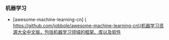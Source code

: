 ### 机器学习

* \[awesome-machine-learning-cn\] \(
  [https://github.com/jobbole/awesome-machine-learning-cn\)机器学习资源大全中文版，包括机器学习领域的框架、库以及软件](https://github.com/jobbole/awesome-machine-learning-cn%29机器学习资源大全中文版，包括机器学习领域的框架、库以及软件)



